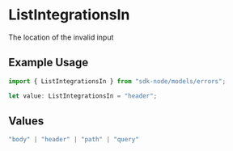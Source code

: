 # ListIntegrationsIn

The location of the invalid input

## Example Usage

```typescript
import { ListIntegrationsIn } from "sdk-node/models/errors";

let value: ListIntegrationsIn = "header";
```

## Values

```typescript
"body" | "header" | "path" | "query"
```